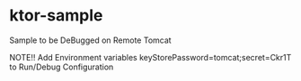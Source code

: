 # ktor-sample
Sample to be DeBugged on Remote Tomcat

NOTE!! Add Environment variables keyStorePassword=tomcat;secret=Ckr1T to Run/Debug Configuration 
